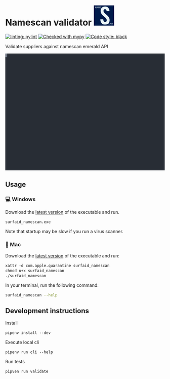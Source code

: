 # Namescan validator ![./resources/nmbrs_hibob.png](./resources/surfaid_namescan_64x64.png)

[![linting: pylint](https://img.shields.io/badge/linting-pylint-yellowgreen)](https://github.com/PyCQA/pylint)
[![Checked with mypy](http://www.mypy-lang.org/static/mypy_badge.svg)](http://mypy-lang.org/)
[![Code style: black](https://img.shields.io/badge/code%20style-black-000000.svg)](https://github.com/psf/black)

Validate suppliers against namescan emerald API

[![cli example](namescan.svg)](https://github.com/SurfAid/namescan/releases)

## Usage

### 💻 Windows

Download the [latest version](https://github.com/SurfAid/namescan/releases) of the executable and run.
```shell
surfaid_namescan.exe
````
Note that startup may be slow if you run a virus scanner.

### 🍏 Mac

Download the [latest version](https://github.com/SurfAid/namescan/releases) of the executable and run:

```shell
xattr -d com.apple.quarantine surfaid_namescan
chmod u+x surfaid_namescan
./surfaid_namescan
````

In your terminal, run the following command:

```bash
surfaid_namescan --help
```

## Development instructions

Install

```shell
pipenv install --dev
```

Execute local cli

```shell
pipenv run cli --help
```

Run tests

```shell
pipven run validate
```